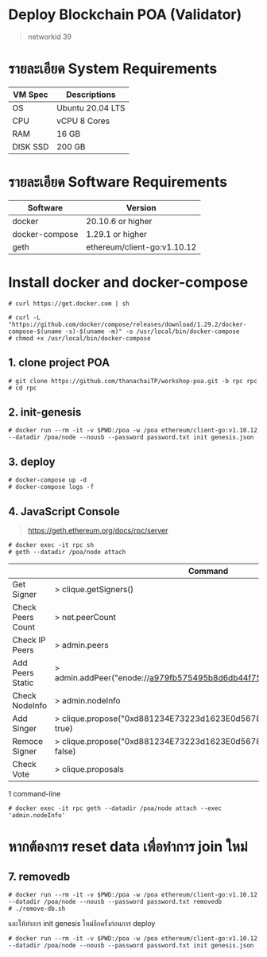 # Deploy Blockchain POA (Validator)
> networkid 39

# รายละเอียด System Requirements
|VM Spec  | Descriptions     |
|---------|------------------|
|OS       | Ubuntu 20.04 LTS |
|CPU      |vCPU 8 Cores      |
|RAM      |16 GB             |
|DISK SSD | 200 GB           |

# รายละเอียด Software Requirements
| Software      | Version           |
|---------------|-------------------|
|docker         | 20.10.6 or higher |
|docker-compose | 1.29.1 or higher  |
|geth  | ethereum/client-go:v1.10.12 |

# Install docker and docker-compose
```
# curl https://get.docker.com | sh

# curl -L "https://github.com/docker/compose/releases/download/1.29.2/docker-compose-$(uname -s)-$(uname -m)" -o /usr/local/bin/docker-compose
# chmod +x /usr/local/bin/docker-compose
```
## 1. clone project POA
```
# git clone https://github.com/thanachaiTP/workshop-poa.git -b rpc rpc
# cd rpc
```

## 2. init-genesis
```
# docker run --rm -it -v $PWD:/poa -w /poa ethereum/client-go:v1.10.12 --datadir /poa/node --nousb --password password.txt init genesis.json
```


## 3. deploy
```
# docker-compose up -d
# docker-compose logs -f
```

## 4. JavaScript Console

> https://geth.ethereum.org/docs/rpc/server

```
# docker exec -it rpc sh
# geth --datadir /poa/node attach
```

|                   |                   Command                                             |
|-------------------|-----------------------------------------------------------------------|
|Get Signer         | > clique.getSigners()                                                 |
|Check Peers Count  | > net.peerCount                                                       |
|Check IP Peers     | > admin.peers                                                         |
|Add Peers Static   | > admin.addPeer("enode://a979fb575495b8d6db44f75@52.16.188.185:30303")|
|Check NodeInfo     | > admin.nodeInfo                                                      |
|Add Singer         | > clique.propose("0xd881234E73223d1623E0d56789942eA1c0B67890", true)  |
|Remoce Signer      | > clique.propose("0xd881234E73223d1623E0d56789942eA1c0B67890", false) |
|Check Vote         | > clique.proposals                                                    |

1 command-line
```
# docker exec -it rpc geth --datadir /poa/node attach --exec 'admin.nodeInfo'
```
# หากต้องการ reset data เพื่อทำการ join ใหม่
## 7. removedb
```
# docker run --rm -it -v $PWD:/poa -w /poa ethereum/client-go:v1.10.12 --datadir /poa/node --nousb --password password.txt removedb
# ./remove-db.sh
```
และให้ทำการ init genesis ใหม่อีกครั้งก่อนการ deploy
```
# docker run --rm -it -v $PWD:/poa -w /poa ethereum/client-go:v1.10.12 --datadir /poa/node --nousb --password password.txt init genesis.json
```

